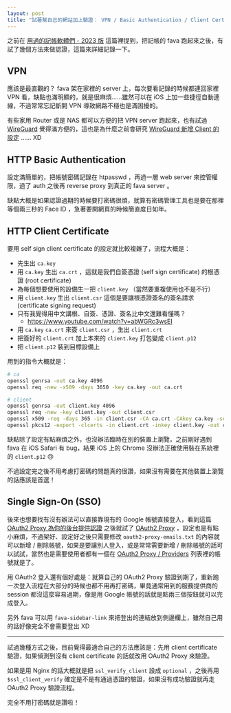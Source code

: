 ```yaml
---
layout: post
title: "試著幫自己的網站加上驗證： VPN / Basic Authentication / Client Certificate / Single Sign-On"
---
```


之前在 [用過的記帳軟體們 - 2023 版](/personal-finance-software-2023) 這篇裡提到，把記帳的 fava 跑起來之後，有試了幾個方法來做認證，這篇來詳細記錄一下。

## VPN

應該是最直觀的？ fava 架在家裡的 server 上，每次要看記錄的時候都連回家裡 VPN 看，缺點也滿明顯的，就是很麻煩……雖然可以在 iOS 上加一些捷徑自動連線，不過常常忘記斷開 VPN 導致網路不穩也是滿困擾的。

有些家用 Router 或是 NAS 都可以方便的把 VPN server 跑起來，也有試過 [WireGuard](https://www.wireguard.com/) 覺得滿方便的，這也是為什麼之前會研究 [WireGuard 新增 Client 的設定](/wireguard-add-client-configuration) …… XD

## HTTP Basic Authentication

設定滿簡單的，把帳號密碼記錄在 htpasswd ，再過一層 web server 來控管權限，過了 auth 之後再 reverse proxy 到真正的 fava server 。

缺點大概是如果認證過期的時候要打密碼很煩，就算有密碼管理工具也是要在那裡等個兩三秒的 Face ID ，急著要開網頁的時候簡直度日如年。

## HTTP Client Certificate

要用 self sign client certificate 的設定就比較複雜了，流程大概是：

- 先生出 `ca.key`
- 用 `ca.key` 生出 `ca.crt` ，這就是我們自簽憑證 (self sign certificate) 的根憑證 (root certificate)
- 為每個想要使用的設備生一把 `client.key` （當然要重複使用也不是不行）
- 用 `client.key` 生出 `client.csr` 這個是要讓根憑證簽名的簽名請求 (certificate signing request)
- 只有我覺得用中文講根、自簽、憑證、簽名比中文還難看懂嗎？
  - <https://www.youtube.com/watch?v=abWGRc3wsEI>
- 用 `ca.key` `ca.crt` 來簽 `client.csr` ，生出 `client.crt`
- 把簽好的 `client.crt` 加上本來的 `client.key` 打包變成 `client.p12`
- 把 `client.p12` 裝到目標設備上

用到的指令大概就是：

```bash
# ca
openssl genrsa -out ca.key 4096
openssl req -new -x509 -days 3650 -key ca.key -out ca.crt

# client
openssl genrsa -out client.key 4096
openssl req -new -key client.key -out client.csr
openssl x509 -req -days 365 -in client.csr -CA ca.crt -CAkey ca.key -set_serial 01 -out client.crt
openssl pkcs12 -export -clcerts -in client.crt -inkey client.key -out client.p12
```

缺點除了設定有點麻煩之外，也沒辦法臨時在別的裝置上瀏覽，之前剛好遇到 fava 在 iOS Safari 有 bug，結果 iOS 上的 Chrome 沒辦法正確使用裝在系統裡的 `client.p12` 😢

不過設定完之後不用考慮打密碼的問題真的很讚，如果沒有需要在其他裝置上瀏覽的話應該是首選！

## Single Sign-On (SSO)

後來也想要找有沒有辦法可以直接靠現有的 Google 帳號直接登入，看到這篇 [OAuth2 Proxy 為你的後台提供認證](https://weii.dev/oauth2-proxy/) 之後就試了 [OAuth2 Proxy](https://github.com/oauth2-proxy/oauth2-proxy) ，設定也是有點小麻煩，不過架好、設定好之後只需要修改 `oauth2-proxy-emails.txt` 的內容就可以新增 / 刪除帳號，如果是要讓別人登入，或是常常需要新增 / 刪除帳號的話可以試試，當然也是需要使用者都有一個在 [OAuth2 Proxy / Providers](https://oauth2-proxy.github.io/oauth2-proxy/configuration/providers/) 列表裡的帳號就是了。

用 OAuth2 登入還有個好處是：就算自己的 OAuth2 Proxy 驗證到期了，重新跑一次登入流程在大部分的時候也都不用再打密碼，畢竟通常用到的服務提供商的 session 都沒這麼容易過期，像是用 Google 帳號的話就是點兩三個按鈕就可以完成登入。

另外 fava 可以用 `fava-sidebar-link` 來把登出的連結放到側邊欄上，雖然自己用的話好像完全不會需要登出 XD

---

試過幾種方式之後，目前覺得最適合自己的方法應該是：先用 client certificate 驗證，如果偵測到沒有 client certificate 的話就改用 OAuth2 Proxy 來驗證。

如果是用 Nginx 的話大概就是把 `ssl_verify_client` 設成 `optional` ，之後再用 `$ssl_client_verify` 確定是不是有通過憑證的驗證，如果沒有成功驗證就再走 OAuth2 Proxy 驗證流程。

完全不用打密碼就是讚啦！
